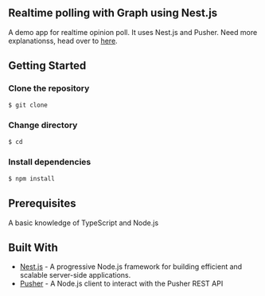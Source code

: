 ## Realtime polling with Graph using Nest.js

A demo app for realtime opinion poll. It uses Nest.js and Pusher. Need more explanationss, head over to [here]().

## Getting Started

### Clone the repository
```bash
$ git clone 


```

### Change directory
```bash
$ cd 
```

### Install dependencies
```bash
$ npm install
```

## Prerequisites
A basic knowledge of TypeScript and Node.js

## Built With

* [Nest.js](https://nestjs.com/) - A progressive Node.js framework for building efficient and scalable server-side applications.
* [Pusher](https://pusher.com/) - A Node.js client to interact with the Pusher REST API